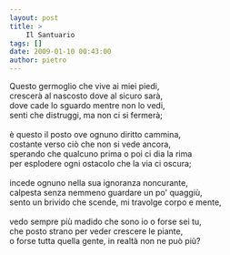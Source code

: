 ```yaml
---
layout: post
title: >
    Il Santuario
tags: []
date: 2009-01-10 00:43:00
author: pietro
---
```

Questo germoglio che vive ai miei piedi,<br/>crescerà al nascosto dove al sicuro sarà,<br/>dove cade lo sguardo mentre non lo vedi,<br/>senti che distruggi, ma non ci si fermerà;<br/><br/>è questo il posto ove ognuno diritto cammina,<br/>costante verso ciò che non si vede ancora,<br/>sperando che qualcuno prima o poi ci dia la rima<br/>per esplodere ogni ostacolo che la via ci oscura;<br/><br/>incede ognuno nella sua ignoranza noncurante,<br/>calpesta senza nemmeno guardare un po' quaggiù,<br/>sento un brivido che scende, mi travolge corpo e mente,<br/><br/>vedo sempre più madido che sono io o forse sei tu,<br/>che posto strano per veder crescere le piante,<br/>o forse tutta quella gente, in realtà non ne può più?
